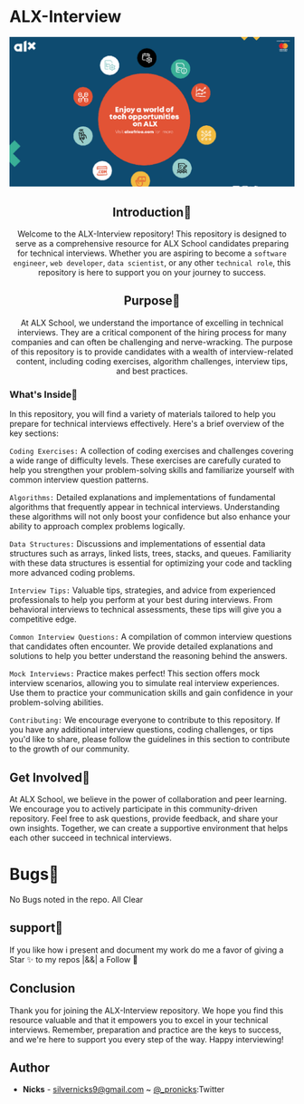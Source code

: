 # ALX-Interview 
</hr>

![GitHub Logo](./images/interview.png)
<div align="center">
  
## Introduction:memo:
Welcome to the ALX-Interview repository! This repository is designed to serve as a comprehensive resource for ALX School candidates preparing for technical interviews. Whether you are aspiring to become a `software engineer`, `web developer`, `data scientist`, or any other `technical role`, this repository is here to support you on your journey to success.

## Purpose:green_heart:
At ALX School, we understand the importance of excelling in technical interviews. They are a critical component of the hiring process for many companies and can often be challenging and nerve-wracking. The purpose of this repository is to provide candidates with a wealth of interview-related content, including coding exercises, algorithm challenges, interview tips, and best practices.
</div>

### What's Inside:pushpin:
In this repository, you will find a variety of materials tailored to help you prepare for technical interviews effectively. Here's a brief overview of the key sections:

`Coding Exercises:` A collection of coding exercises and challenges covering a wide range of difficulty levels. These exercises are carefully curated to help you strengthen your problem-solving skills and familiarize yourself with common interview question patterns.

`Algorithms:` Detailed explanations and implementations of fundamental algorithms that frequently appear in technical interviews. Understanding these algorithms will not only boost your confidence but also enhance your ability to approach complex problems logically.

`Data Structures:` Discussions and implementations of essential data structures such as arrays, linked lists, trees, stacks, and queues. Familiarity with these data structures is essential for optimizing your code and tackling more advanced coding problems.

`Interview Tips:` Valuable tips, strategies, and advice from experienced professionals to help you perform at your best during interviews. From behavioral interviews to technical assessments, these tips will give you a competitive edge.

`Common Interview Questions:` A compilation of common interview questions that candidates often encounter. We provide detailed explanations and solutions to help you better understand the reasoning behind the answers.

`Mock Interviews:` Practice makes perfect! This section offers mock interview scenarios, allowing you to simulate real interview experiences. Use them to practice your communication skills and gain confidence in your problem-solving abilities.

`Contributing:` We encourage everyone to contribute to this repository. If you have any additional interview questions, coding challenges, or tips you'd like to share, please follow the guidelines in this section to contribute to the growth of our community.

## Get Involved:busts_in_silhouette:
At ALX School, we believe in the power of collaboration and peer learning. We encourage you to actively participate in this community-driven repository. Feel free to ask questions, provide feedback, and share your own insights. Together, we can create a supportive environment that helps each other succeed in technical interviews.

# Bugs:bug:
No Bugs noted in the repo. All Clear

## support🎉
If you like how i present and document my work do me a favor of giving a Star ✨ to my repos |&&| a Follow 👥

## Conclusion
Thank you for joining the ALX-Interview repository. We hope you find this resource valuable and that it empowers you to excel in your technical interviews. Remember, preparation and practice are the keys to success, and we're here to support you every step of the way. Happy interviewing!


## Author
- **Nicks** - [silvernicks9@gmail.com](https://github.com/nickssilver) ~ [@_pronicks](https://twitter.com/_pronicks):Twitter

